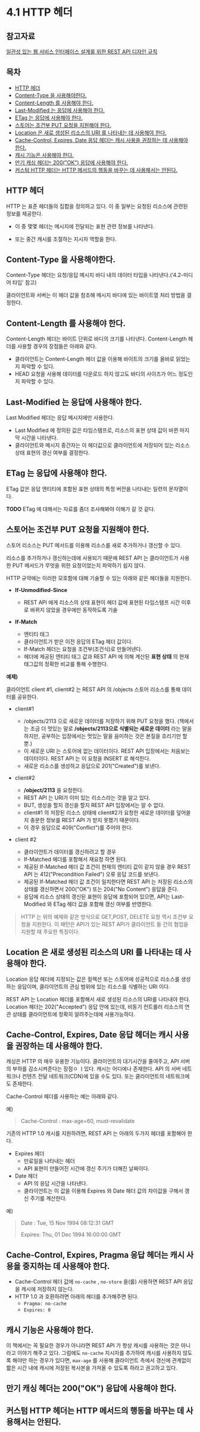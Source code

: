 # 4.1 HTTP 헤더

## 참고자료

[일관성 있는 웹 서비스 인터페이스 설계를 위한 REST API 디자인 규칙](www.yes24.com/Product/Goods/17945500) 



## 목차

- [HTTP 헤더](#HTTP-헤더)
- [Content-Type 을 사용해야한다.](#Content-Type-을-사용해야한다.)
- [Content-Length 를 사용해야 한다.](#Content-Length-를-사용해야-한다.)
- [Last-Modified 는 응답에 사용해야 한다.](#Last-Modified-는-응답에-사용해야-한다.)
- [ETag 는 응답에 사용해야 한다.](#ETag-는-응답에-사용해야-한다.)
- [스토어는 조건부 PUT 요청을 지원해야 한다.](#스토어는-조건부-PUT-요청을-지원해야-한다.)
- [Location 은 새로 생성된 리소스의 URI 를 나타내는 데 사용해야 한다.](#Location-은-새로-생성된-리소스의-URI-를-나타내는-데-사용해야-한다.)
- [Cache-Control, Expires, Date 응답 헤더는 캐시 사용을 권장하는 데 사용해야 한다.](#Cache-Control,-Expires,-Date-응답-헤더는-캐시-사용을-권장하는-데-사용해야-한다.)
- [캐시 기능은 사용해야 한다.](#캐시-기능은-사용해야-한다.)
- [만기 캐싱 헤더는 200("OK") 응답에 사용해야 한다.](#만기-캐싱-헤더는-200("OK")-응답에-사용해야-한다.)
- [커스텀 HTTP 헤더는 HTTP 메서드의 행동을 바꾸는 데 사용해서는 안된다.](#커스텀-HTTP-헤더는-HTTP-메서드의-행동을-바꾸는-데-사용해서는-안된다.)

  

## HTTP 헤더

HTTP 는 표준 헤더들의 집합을 정의하고 있다. 이 중 일부는 요청된 리소스에 관련된 정보를 제공한다.  

- 이 중 몇몇 헤더는 메시지에 전달되는 표현 관련 정보를 나타낸다.

- 또는 중간 캐시를 조절하는 지시자 역할을 한다.

  

## Content-Type 을 사용해야한다.

Content-Type 헤더는 요청/응답 메시지 바디 내의 데이터 타입을 나타낸다.('4.2-미디어 타입' 참고)

클라이언트와 서버는 이 헤더 값을 참조해 메시지 바디에 있는 바이트열 처리 방법을 결정한다.  

## Content-Length 를 사용해야 한다.

Content-Length 헤더는 바이트 단위로 바디의 크기를 나타낸다. Content-Length 헤더를 사용할 경우의 장점들은 아래와 같다.

- 클라이언트는 Content-Length 헤더 값을 이용해 바이트의 크기를 올바로 읽었는지 파악할 수 있다.
- HEAD 요청을 사용해 데이터를 다운로드 하지 않고도 바디의 사이즈가 어느 정도인지 파악할 수 있다.

  

## Last-Modified 는 응답에 사용해야 한다.

Last Modified 헤더는 응답 메시지에만 사용한다. 

- Last Modified 에 정의된 값은 타임스탬프로, 리소스의 표현 상태 값이 바뀐 마지막 시간을 나타낸다.
- 클라이언트와 메시지 중간자는 이 헤더값으로 클라이언트에 저장되어 있는 리소스 상태 표현의 갱신 여부를 결정한다.



## ETag 는 응답에 사용해야 한다.

ETag 값은 응답 엔티티에 포함된 표현 상태의 특정 버전을 나타내는 일련의 문자열이다.

**TODO** ETag 에 대해서는 자료를 좀더 조사해봐야 이해가 갈 것 같다.







## 스토어는 조건부 PUT 요청을 지원해야 한다.

스토어 리소스는 PUT 메서드를 이용해 리소스를 새로 추가하거나 갱신할 수 있다.  

리소스를 추가하거나 갱신하는데에 사용되기 때문에 REST API 는 클라이언트가 사용한 PUT 메서드가 무엇을 위한 요청이었는지 파악하기 쉽지 않다.

HTTP 규약에는 이러한 모호함에 대해 기술할 수 있는 아래와 같은 헤더들을 지원한다. 

- **If-Unmodified-Since**
  
  - REST API 에게 리소스의 상태 표현이 헤더 값에 표현된 타임스탬프 시간 이후로 바뀌지 않았을 경우에만 동작하도록 기술
- **If-Match**
  - 엔티티 태그
  - 클라이언트가 받은 이전 응답의 ETag 헤더 값이다.
  - If-Match 헤더는 요청을 조건부(조건식)로 만들어낸다.
  - 헤더에 제공된 엔티티 태그 값과 REST API 에 의해 계산된 **표현 상태** 의 현재 태그값의 정확한 비교를 통해 수행한다.

  

**예제)**  

클라이언트 client #1, client#2 는 REST API 의 /objects 스토어 리소스를 통해 데이터를 공유한다.

- client#1
  - /objects/2113 으로 새로운 데이터를 저장하기 위해 PUT 요청을 했다.
    (책에서는 조금 더 멋있는 말로 **/objects/2113으로 식별되는 새로운 데이터** 라는 말을 하지만, 공부하는 입장에서는 멋있는 말을 음미하는 것은 본질을 흐리기만 할뿐.)
  - 이 새로운 URI 는 스토어에 없는 데이터이다. REST API 입장에서는 처음보는 데이터이다. REST API 는 이 요청을 INSERT 로 해석한다.
  - 새로운 리소스를 생성하고 응답으로 201("Created")를 보낸다.

- client#2
  - **/object/2113** 을 요청한다.
  - REST API 는 URI가 이미 있는 리소스라는 것을 알고 있다. 
  - BUT, 생성을 할지 갱신을 할지 REST API 입장에서는 알 수 없다.
  - client#1 의 저장된 리소스 상태에 client#2가 요청한 새로운 데이터를 덮어쓸지 충분한 정보를 REST API 가 받지 못했기 때문이다.
  - 이 경우 응답으로 409("Conflict")를 주어야 한다.
- client #2
  - 클라이언트가 데이터를 갱신하려고 할 경우
  - If-Matched 헤더를 포함해서 재요청 하면 된다.
  - 제공된 If-Matched 헤더 값 조건이 현재의 엔티티 값이 같지 않을 경우 REST API 는 412("Precondition Failed") 오류 응답 코드를 보낸다.
  - 제공된 If-Matched 헤더 값 조건이 일치한다면 REST API 는 저장된 리소스의 상태를 갱신하면서 200("OK") 또는 204("No Content") 응답을 준다.
  - 응답에 리소스 상태의 갱신된 표현이 응답에 포함되어 있으면, API는 Last-Modified 와 ETag 헤더 값을 포함해 갱신 여부를 반영한다.

  

> HTTP 는 위의 예제와 같은 방식으로 GET,POST, DELETE 요청 역시 조건부 요청을 지원한다. 이 패턴은 API가 있는 REST API가 클라이언트 들 간의 협업을 지원할 때 주요한 특징이다.

  

## Location 은 새로 생성된 리소스의 URI 를 나타내는 데 사용해야 한다.

Location 응답 헤더에 지정되는 값은 컬렉션 또는 스토어에 성공적으로 리소스를 생성하는 응답이며, 클라이언트의 관심 범위에 있는 리소스를 식별하는 URI 이다.  

REST API 는 Location 헤더를 포함해서 새로 생성된 리소스의 URI를 나타내야 한다. Location 헤더는 202("Accepted") 응답 안에 있는데, 비동기 컨트롤러 리소스의 연관 상태를 클라이언트에 정확히 알려주는데에 사용가능하다.  

  

## Cache-Control, Expires, Date 응답 헤더는 캐시 사용을 권장하는 데 사용해야 한다.

캐싱은 HTTP 의 매우 유용한 기능이다. 클라이언트의 대기시간을 줄여주고, API 서버의 부하를 감소시켜준다는 장점ㅇ ㅣ있다. 캐시는 어디에나 존재한다. API 의 서버 네트워크나 컨텐츠 전달 네트워크(CDN)에 있을 수도 있다. 또는 클라이언트의 네트워크에도 존재한다.

Cache-Control 헤더를 사용하는 예는 아래와 같다.  

예)  

> Cache-Control : max-age=60, must-revalidate

  

기존의 HTTP 1.0 캐시를 지원하려면, REST API 는 아래의 두가지 헤더를 포함해야 한다.

- Expires 헤더
  - 만료일을 나타내는 헤더
  - API 표현이 만들어진 시간에 갱신 주기가 더해진 날짜이다.
- Date 헤더
  - API 의 응답 시간을 나타낸다.
  - 클라이언트는 이 값을 이용해 Expires 와 Date 헤더 값의 차이값을 구해서 갱신 주기를 계산한다.

예)

> Date : Tue, 15 Nov 1994 08:12:31 GMT
>
> Expires: Thu, 01 Dec 1994 16:00:00 GMT



## Cache-Control, Expires, Pragma 응답 헤더는 캐시 사용을 중지하는 데  사용해야 한다.

- Cache-Control 헤더 값에 `no-cache` , `no-store`  을(를) 사용하면 REST API 응답을 캐시에 저장하지 않는다.
- HTTP 1.0 과 호환하려면 아래의 헤더를 추가해주면 된다.
  - `Pragma: no-cache`
  - `Expires: 0`



## 캐시 기능은 사용해야 한다.

이 책에서는 꼭 필요한 경우가 아니라면 REST API 가 항상 캐시를 사용하는 것은 아니라고 이야기 해주고 있다. 그럼에도 `no-cache` 지시자를 추가하여 캐시를 사용하지 않도록 해야만 하는 경우가 있다면, `max-age` 를 사용해 클라이언트 측에서 갱신에 관계없이 짧은 시간 내에 캐시에 저장된 복사본을 가져올 수 있도록 하라고 권고하고 있다.



## 만기 캐싱 헤더는 200("OK") 응답에 사용해야 한다.



## 커스텀 HTTP 헤더는 HTTP 메서드의 행동을 바꾸는 데 사용해서는 안된다.



